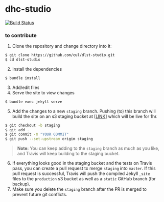 # dhc-studio
[![Build Status](https://travis-ci.org/cul/dlst-studio.svg?branch=master)](https://travis-ci.org/cul/dlst-studio)

### to contribute

1. Clone the repository and change directory into it:
```sh
$ git clone https://github.com/cul/dlst-studio.git
$ cd dlst-studio
```
2. Install the dependencies
```sh
$ bundle install
```
3. Add/edit files
4. Serve the site to view changes
```sh
$ bundle exec jekyll serve
```
5. Add the changes to a new `staging` branch. Pushing (to) this branch will build the site on an s3 staging bucket at [[LINK]()] which will be live for 1hr.
```sh
$ git checkout -b staging
$ git add .
$ git commit -m "YOUR COMMIT"
$ git push --set-upstream origin staging
```
> __Note:__ You can keep adding to the `staging` branch as much as you like, and Travis will keep building to the staging bucket.

6. If everything looks good in the staging bucket and the tests on Travis pass, you can create a pull request to merge `staging` into `master`. If this pull request is successful, Travis will push the compiled Jekyll `_site` files to the `production` s3 bucket as well as a `static` GitHub branch (for backup).
7. Make sure you delete the `staging` branch after the PR is merged to prevent future git conflicts.
